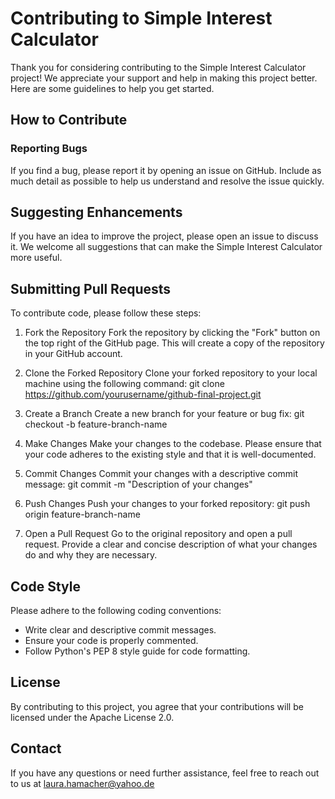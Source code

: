 # Contributing to Simple Interest Calculator
Thank you for considering contributing to the Simple Interest Calculator project! We appreciate your support and help in making this project better. Here are some guidelines to help you get started.

## How to Contribute
### Reporting Bugs
If you find a bug, please report it by opening an issue on GitHub. Include as much detail as possible to help us understand and resolve the issue quickly.

## Suggesting Enhancements
If you have an idea to improve the project, please open an issue to discuss it. We welcome all suggestions that can make the Simple Interest Calculator more useful.

## Submitting Pull Requests
To contribute code, please follow these steps:

1. Fork the Repository
Fork the repository by clicking the "Fork" button on the top right of the GitHub page. This will create a copy of the repository in your GitHub account.

2. Clone the Forked Repository
Clone your forked repository to your local machine using the following command:
git clone https://github.com/yourusername/github-final-project.git

4. Create a Branch
Create a new branch for your feature or bug fix:
git checkout -b feature-branch-name

5. Make Changes
Make your changes to the codebase. Please ensure that your code adheres to the existing style and that it is well-documented.

6. Commit Changes
Commit your changes with a descriptive commit message:
git commit -m "Description of your changes"

7. Push Changes
Push your changes to your forked repository:
git push origin feature-branch-name

8. Open a Pull Request
Go to the original repository and open a pull request. Provide a clear and concise description of what your changes do and why they are necessary.

## Code Style
Please adhere to the following coding conventions:

- Write clear and descriptive commit messages.
- Ensure your code is properly commented.
- Follow Python's PEP 8 style guide for code formatting.

## License
By contributing to this project, you agree that your contributions will be licensed under the Apache License 2.0.

## Contact
If you have any questions or need further assistance, feel free to reach out to us at laura.hamacher@yahoo.de
